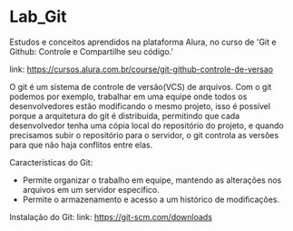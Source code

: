 # Lab_Git

Estudos e conceitos aprendidos na plataforma Alura, no curso de 'Git e Github: Controle e Compartilhe seu código.'

link: https://cursos.alura.com.br/course/git-github-controle-de-versao

O git é um sistema de controle de versão(VCS) de arquivos. Com o git podemos por exemplo, trabalhar em uma equipe onde todos os desenvolvedores
estão modificando o mesmo projeto, isso é possível porque a arquitetura do git é distribuída, permitindo que cada desenvolvedor tenha uma cópia
local do repositório do projeto, e quando precisamos subir o repositório para o servidor, o git controla as versões para que não haja conflitos
entre elas.

Características do Git:
- Permite organizar o trabalho em equipe, mantendo as alterações nos arquivos em um servidor específico.
- Permite o armazenamento e acesso a um histórico de modificações.

Instalação do Git:
link: https://git-scm.com/downloads
